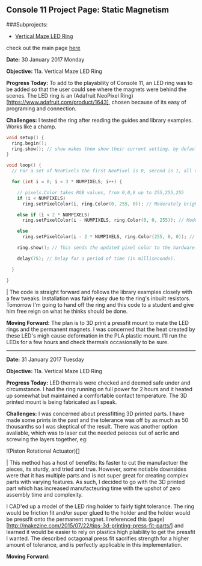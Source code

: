 ## Console 11 Project Page: Static Magnetism
###Subprojects:
   * [Vertical Maze LED Ring]()

check out the main page [here](https://TerrenceTran.github.io)

**Date:** 30 January 2017 Monday

**Objective:** 11a. Vertical Maze LED Ring

**Progress Today:** To add to the playability of Console 11, an LED ring was to be added so that the user could see where the magnets were behind the scenes. The LED ring is an (Adafruit NeoPixel Ring)[https://www.adafruit.com/product/1643], chosen because of its easy of programing and connection. 

**Challenges:** I tested the ring after reading the guides and library examples. Works like a champ. 

```cpp
void setup() {
  ring.begin();
  ring.show(); // show makes them show their current setting. by default this is off
}

void loop() {
  // For a set of NeoPixels the first NeoPixel is 0, second is 1, all the way up to the count of pixels minus one.

  for (int i = 0; i < 3 * NUMPIXELS; i++) {

    // pixels.Color takes RGB values, from 0,0,0 up to 255,255,255
    if (i < NUMPIXELS)
      ring.setPixelColor(i, ring.Color(0, 255, 0)); // Moderately bright green color.

    else if (i < 2 * NUMPIXELS)
      ring.setPixelColor(i - NUMPIXELS, ring.Color(0, 0, 255)); // Moderately bright green color.

    else
      ring.setPixelColor(i - 2 * NUMPIXELS, ring.Color(255, 0, 0)); // Moderately bright green color.

    ring.show(); // This sends the updated pixel color to the hardware.

    delay(75); // Delay for a period of time (in milliseconds).

  }

}
```
   | The code is straight forward and follows the library examples closely with a few tweaks. Installation was fairly easy due to the ring's inbuilt resistors. Tomorrow I'm going to hand off the ring and this code to a student and give him free reign on what he thinks should be done. 

**Moving Forward:** The plan is to 3D print a pressfit mount to mate the LED rings and the permanent magnets. I was concerned that the heat created by these LED's migh cause deformation in the PLA plastic mount. I'll run the LEDs for a few hours and check thermals occasionally to be sure. 

___

**Date:** 31 January 2017 Tuesday

**Objective:** 11a. Vertical Maze LED Ring

**Progress Today:** LED thermals were checked and deemed safe under and circumstance. I had the ring running on full power for 2 hours and it heated up somewhat but maintained a comfortable contact temperature. The 3D printed mount is being fabricated as I speak.

**Challenges:** I was concerned about pressfitting 3D printed parts. I have made some prints in the past and the tolerance was off by as much as 50 thousanths so I was skeptical of the result. There was another option avaliable, which was to laser cut the needed peieces out of acrlic and screwing the layers together, eg:

!(Piston Rotational Actuator)[]

   | This method has a host of benefits: Its faster to cut the manufactuer the pieces, its sturdy, and tried and true. However, some notiable downsides were that it has multiple parts and is not super great for creating complex parts with varying features. As such, I decided to go with the 3D printed part which has increased manufacteuring time with the upshot of zero assembly time and complexity. 
   
I CAD'ed up a model of the LED ring holder to fairly tight tolerance. The ring would be friction fit and/or super glued to the holder and the holder would be pressfit onto the permanent magnet. I referenced this (page)[http://makezine.com/2015/07/22/tips-3d-printing-press-fit-parts/] and learned it would be easier to rely on plastics high pliability to get the pressfit I wanted. The described octagonal press fit sacrifies strength for a higher amount of tolerance, and is perfectly applicable in this implementation.



**Moving Forward:** 
